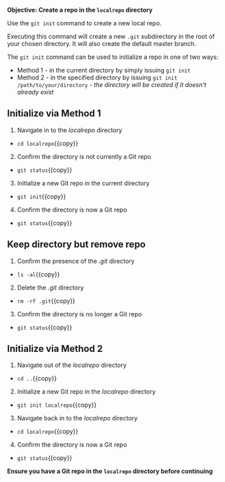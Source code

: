 **Objective: Create a repo in the `localrepo` directory**

Use the `git init` command to create a new local repo.

Executing this command will create a new `.git` subdirectory in the root of your chosen directory. It will also create the default master branch.

The `git init` command can be used to initialize a repo in one of two ways:
 * Method 1 - in the current directory by simply issuing `git init`
 * Method 2 - in the specified directory by issuing `git init /path/to/your/directory` - _the directory will be created if it doesn't already exist_

## Initialize via Method 1

1. Navigate in to the _localrepo_ directory
 * `cd localrepo`{{copy}}
2. Confirm the directory is not currently a Git repo
 * `git status`{{copy}}
3. Initialize a new Git repo in the current directory
 * `git init`{{copy}}
4. Confirm the directory is now a Git repo
 * `git status`{{copy}}


## Keep directory but remove repo

1. Confirm the presence of the _.git_ directory
 * `ls -al`{{copy}}
2. Delete the _.git_ directory
 * `rm -rf .git`{{copy}}
3. Confirm the directory is no longer a Git repo
 * `git status`{{copy}}


## Initialize via Method 2

1. Navigate out of the _localrepo_ directory
 * `cd ..`{{copy}}
2. Initialize a new Git repo in the _localrepo_ directory
 * `git init localrepo`{{copy}}
3. Navigate back in to the _localrepo_ directory
 * `cd localrepo`{{copy}}
4. Confirm the directory is now a Git repo
 * `git status`{{copy}}


**Ensure you have a Git repo in the `localrepo` directory before continuing**
